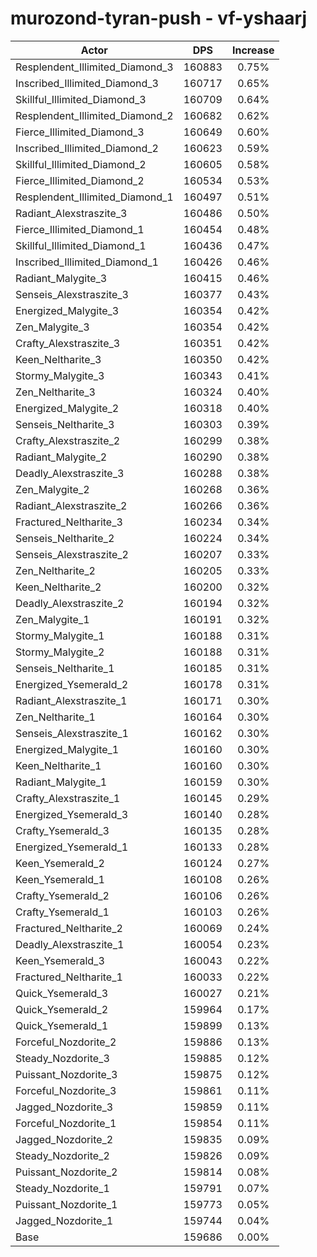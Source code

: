 # murozond-tyran-push - vf-yshaarj
| Actor | DPS | Increase |
|---|:---:|:---:|
|Resplendent_Illimited_Diamond_3|160883|0.75%|
|Inscribed_Illimited_Diamond_3|160717|0.65%|
|Skillful_Illimited_Diamond_3|160709|0.64%|
|Resplendent_Illimited_Diamond_2|160682|0.62%|
|Fierce_Illimited_Diamond_3|160649|0.60%|
|Inscribed_Illimited_Diamond_2|160623|0.59%|
|Skillful_Illimited_Diamond_2|160605|0.58%|
|Fierce_Illimited_Diamond_2|160534|0.53%|
|Resplendent_Illimited_Diamond_1|160497|0.51%|
|Radiant_Alexstraszite_3|160486|0.50%|
|Fierce_Illimited_Diamond_1|160454|0.48%|
|Skillful_Illimited_Diamond_1|160436|0.47%|
|Inscribed_Illimited_Diamond_1|160426|0.46%|
|Radiant_Malygite_3|160415|0.46%|
|Senseis_Alexstraszite_3|160377|0.43%|
|Energized_Malygite_3|160354|0.42%|
|Zen_Malygite_3|160354|0.42%|
|Crafty_Alexstraszite_3|160351|0.42%|
|Keen_Neltharite_3|160350|0.42%|
|Stormy_Malygite_3|160343|0.41%|
|Zen_Neltharite_3|160324|0.40%|
|Energized_Malygite_2|160318|0.40%|
|Senseis_Neltharite_3|160303|0.39%|
|Crafty_Alexstraszite_2|160299|0.38%|
|Radiant_Malygite_2|160290|0.38%|
|Deadly_Alexstraszite_3|160288|0.38%|
|Zen_Malygite_2|160268|0.36%|
|Radiant_Alexstraszite_2|160266|0.36%|
|Fractured_Neltharite_3|160234|0.34%|
|Senseis_Neltharite_2|160224|0.34%|
|Senseis_Alexstraszite_2|160207|0.33%|
|Zen_Neltharite_2|160205|0.33%|
|Keen_Neltharite_2|160200|0.32%|
|Deadly_Alexstraszite_2|160194|0.32%|
|Zen_Malygite_1|160191|0.32%|
|Stormy_Malygite_1|160188|0.31%|
|Stormy_Malygite_2|160188|0.31%|
|Senseis_Neltharite_1|160185|0.31%|
|Energized_Ysemerald_2|160178|0.31%|
|Radiant_Alexstraszite_1|160171|0.30%|
|Zen_Neltharite_1|160164|0.30%|
|Senseis_Alexstraszite_1|160162|0.30%|
|Energized_Malygite_1|160160|0.30%|
|Keen_Neltharite_1|160160|0.30%|
|Radiant_Malygite_1|160159|0.30%|
|Crafty_Alexstraszite_1|160145|0.29%|
|Energized_Ysemerald_3|160140|0.28%|
|Crafty_Ysemerald_3|160135|0.28%|
|Energized_Ysemerald_1|160133|0.28%|
|Keen_Ysemerald_2|160124|0.27%|
|Keen_Ysemerald_1|160108|0.26%|
|Crafty_Ysemerald_2|160106|0.26%|
|Crafty_Ysemerald_1|160103|0.26%|
|Fractured_Neltharite_2|160069|0.24%|
|Deadly_Alexstraszite_1|160054|0.23%|
|Keen_Ysemerald_3|160043|0.22%|
|Fractured_Neltharite_1|160033|0.22%|
|Quick_Ysemerald_3|160027|0.21%|
|Quick_Ysemerald_2|159964|0.17%|
|Quick_Ysemerald_1|159899|0.13%|
|Forceful_Nozdorite_2|159886|0.13%|
|Steady_Nozdorite_3|159885|0.12%|
|Puissant_Nozdorite_3|159875|0.12%|
|Forceful_Nozdorite_3|159861|0.11%|
|Jagged_Nozdorite_3|159859|0.11%|
|Forceful_Nozdorite_1|159854|0.11%|
|Jagged_Nozdorite_2|159835|0.09%|
|Steady_Nozdorite_2|159826|0.09%|
|Puissant_Nozdorite_2|159814|0.08%|
|Steady_Nozdorite_1|159791|0.07%|
|Puissant_Nozdorite_1|159773|0.05%|
|Jagged_Nozdorite_1|159744|0.04%|
|Base|159686|0.00%|
